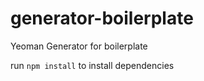 # generator-boilerplate
Yeoman Generator for boilerplate

run `npm install` to install dependencies
